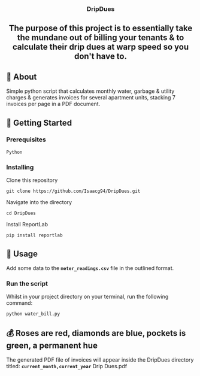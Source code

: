 

<h3 align="center">DripDues</h3>



<h2 align="center"> The purpose of this project is to essentially take the mundane out of billing your tenants & to calculate their drip dues at warp speed so you don't have to.

</h2>

## 🧐 About <a name = "about"></a>

Simple python script that calculates monthly water, garbage & utility charges & generates invoices for several apartment units, stacking 7 invoices per page in a PDF document.


## 🏁 Getting Started <a name = "getting_started"></a>


### Prerequisites

```
Python
```

### Installing


Clone this repository

```
git clone https://github.com/Isaacg94/DripDues.git
```

Navigate into the directory

```
cd DripDues
```

Install ReportLab

```
pip install reportlab
```

## 🎈 Usage <a name="usage"></a>
Add some data to the **`meter_readings.csv`** file in the outlined format.

### Run the script

Whilst in your project directory on your terminal, run the following command:
```
python water_bill.py
```
## 💰 Roses are red, diamonds are blue, pockets is green, a permanent hue

The generated PDF file of invoices will appear inside the DripDues directory titled: **`current_month,current_year`** Drip Dues.pdf
